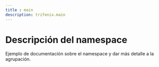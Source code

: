 ```yaml
---
title : main
description: trifenix.main
---
```



# Descripción del namespace


Ejemplo de documentación sobre el namespace y
dar más detalle a la agrupación.

